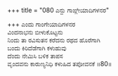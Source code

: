 +++
title = "080 ಎನ್ದು ಗಾಙ್ಗೇಯಾದಿಗಳನರ"

+++
ಎಂದು ಗಾಂಗೇಯಾದಿಗಳನರ   
ವಿಂದನಾಭನು ಬೀಳುಕೊಟ್ಟನು   
ನಿಂದು ತಾ ರವಿಸುತನ ಕರೆದನು ರಥದ ಹೊರೆಗಾಗಿ   
ಬಂದು ಕಿರಿದೆಡೆಗಾಗಿ  ಕಳುಹುವು   
ದೆಂದು ನೇಮಿಸಿ ಬಳಿಕ ತಾಪಸ   
ವೃಂದವನು ಕಾರುಣ್ಯನಿಧಿ ಕಳುಹಿದ ತಪೋವನಕೆ    ॥80॥